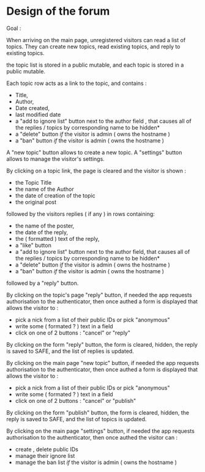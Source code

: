# Design of the forum

Goal :

When arriving on the main page, unregistered visitors can read a list of topics. They can create new topics, read existing topics, and reply to existing topics.

the topic list is stored in a public mutable, and each topic is stored in a public mutable.

Each topic row acts as a link to the topic, and contains :

 * Title,
 * Author,
 * Date created,
 * last modified date  
 * a "add to ignore list" button next to the author field , that causes all of the replies / topics by corresponding name to be hidden*
 * a "delete" button *if* the visitor is admin ( owns the hostname )
 * a "ban" button *if* the visitor is admin ( owns the hostname )

A "new topic" button allows to create a new topic.
A "settings" button allows to manage the visitor's settings.

By clicking on a topic link, the page is cleared and the visitor is shown :

  * the Topic Title
  * the name of the Author
  * the date of creation of the topic
  * the original post

  followed by the visitors replies ( if any ) in rows  containing:

  * the name of the poster,
  * the date of the reply,
  * the ( formatted ) text of the reply,
  * a "like" button
  * a "add to ignore list" button next to the author field, that causes all of the replies / topics by corresponding name to be hidden*
  * a "delete" button *if* the visitor is admin ( owns the hostname )
  * a "ban" button *if* the visitor is admin ( owns the hostname )

  followed by a "reply" button.

By clicking on the topic's page "reply" button, if needed the app requests authorisation to the authenticator, then once authed a form is displayed that allows the visitor to :

  * pick a nick from a list of their public IDs or pick "anonymous"
  * write some ( formated ? ) text in a field
  * click on one of 2 buttons : "cancel" or "reply"

By clicking on the form "reply" button, the form is cleared, hidden, the reply is saved to SAFE, and the list of replies is updated.

By clicking on the main page "new topic" button, if needed the app requests authorisation to the authenticator, then once authed a form is displayed that allows the visitor to :

  * pick a nick from a list of their public IDs or pick "anonymous"
  * write some ( formated ? ) text in a field
  * click on one of 2 buttons : "cancel" or "publish"

By clicking on the form "publish" button, the form is cleared, hidden, the reply is saved to SAFE, and the list of topics is updated.

By clicking on the main page "settings" button, if needed the app requests authorisation to the authenticator, then once authed the visitor can :

  * create , delete public IDs
  * manage their ignore list
  * manage the ban list *if* the visitor is admin ( owns the hostname )
